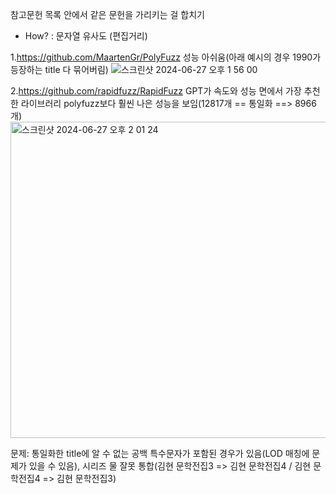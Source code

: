 참고문헌 목록 안에서 같은 문헌을 가리키는 걸 합치기

- How?
: 문자열 유사도 (편집거리)

1.https://github.com/MaartenGr/PolyFuzz
성능 아쉬움(아래 예시의 경우 1990가 등장하는 title 다 묶어버림)
![스크린샷 2024-06-27 오후 1 56 00](https://github.com/WooYoungSeok/Reference-Auto-Detection/assets/138356414/9b6a1e96-6dc1-4af9-b7cb-bddea92891f6)

2.https://github.com/rapidfuzz/RapidFuzz
GPT가 속도와 성능 면에서 가장 추천한 라이브러리
polyfuzz보다 훨씬 나은 성능을 보임(12817개 ==  통일화  ==> 8966개)
<img width="506" alt="스크린샷 2024-06-27 오후 2 01 24" src="https://github.com/WooYoungSeok/Reference-Auto-Detection/assets/138356414/ac4eacc7-7d46-41ec-845d-20aa90c03221">

문제: 통일화한 title에 알 수 없는 공백 특수문자가 포함된 경우가 있음(LOD 매칭에 문제가 있을 수 있음), 시리즈 물 잘못 통합(김현 문학전집3 => 김현 문학전집4 / 김현 문학전집4 => 김현 문학전집3)
